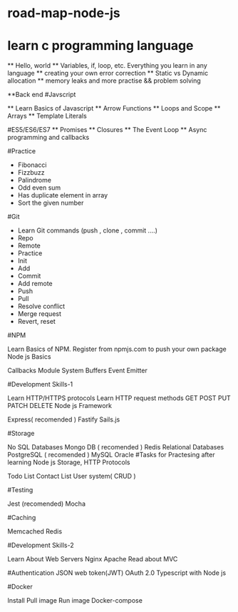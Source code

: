 # road-map-node-js
# learn c programming language
**  Hello, world
**  Variables, if, loop, etc. Everything you learn in any language
**  creating your own error correction
**  Static vs Dynamic allocation
**  memory leaks
and more practise && problem solving

**Back end
 #Javscript

** Learn Basics of Javascript
** Arrow Functions
** Loops and Scope
** Arrays
** Template Literals

 #ES5/ES6/ES7
   ** Promises
   ** Closures
   ** The Event Loop
   ** Async programming and callbacks

#Practice
* Fibonacci
* Fizzbuzz
* Palindrome
* Odd even sum
* Has duplicate element in array
* Sort the given number

#Git

* Learn Git commands (push , clone , commit ....)
* Repo
* Remote
* Practice
* Init
* Add
* Commit
* Add remote
* Push
* Pull
* Resolve conflict
* Merge request
* Revert, reset

#NPM

Learn Basics of NPM.
Register from npmjs.com to push your own package
Node js Basics

Callbacks
Module System
Buffers
Event Emitter

#Development Skills-1

Learn HTTP/HTTPS protocols
Learn HTTP request methods
GET
POST
PUT
PATCH
DELETE
Node js Framework

Express( recomended )
Fastify
Sails.js

#Storage

No SQL Databases
Mongo DB ( recomended )
Redis
Relational Databases
PostgreSQL ( recomended )
MySQL
Oracle
 #Tasks for Practesing after learning Node js Storage, HTTP Protocols

Todo List
Contact List
User system( CRUD )

#Testing

Jest (recomended)
Mocha

#Caching

Memcached
Redis

#Development Skills-2

Learn About Web Servers
Nginx
Apache
Read about MVC

#Authentication
JSON web token(JWT)
OAuth 2.0
Typescript with Node js

#Docker

Install
Pull image
Run image
Docker-compose